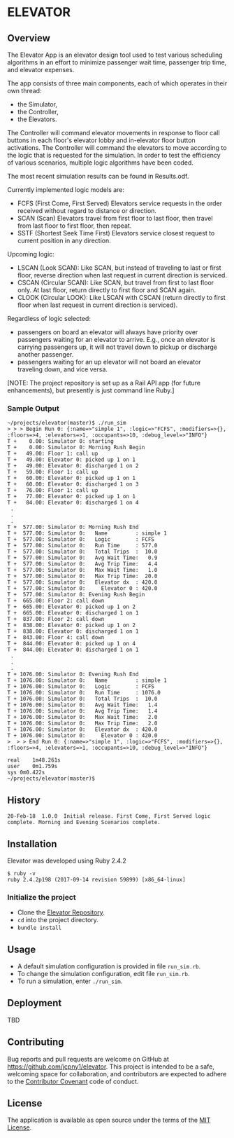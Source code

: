 # ELEVATOR

## Overview

The Elevator App is an elevator design tool used to test various scheduling algorithms in an effort to minimize passenger wait time, passenger trip time, and elevator expenses.

The app consists of three main components, each of which operates in their own thread:
* the Simulator,
* the Controller,
* the Elevators.

The Controller will command elevator movements in response to floor call buttons in each floor's elevator lobby and in-elevator floor button activations.
The Controller will command the elevators to move according to the logic that is requested for the simulation.
In order to test the efficiency of various scenarios, multiple logic algorithms have been coded.

The most recent simulation results can be found in Results.odf.

Currently implemented logic models are:
* FCFS  (First Come, First Served) Elevators service requests in the order received without regard to distance or direction.
* SCAN  (Scan) Elevators travel from first floor to last floor, then travel from last floor to first floor, then repeat.
* SSTF  (Shortest Seek Time First) Elevators service closest request to current position in any direction.

Upcoming logic:
* LSCAN (Look SCAN): Like SCAN, but instead of traveling to last or first floor, reverse direction when last request in current direction is serviced.
* CSCAN (Circular SCAN): Like SCAN, but travel from first to last floor only. At last floor, return directly to first floor and SCAN again.
* CLOOK (Circular LOOK): Like LSCAN with CSCAN (return directly to first floor when last request in current direction is serviced).

Regardless of logic selected:
* passengers on board an elevator will always have priority over passengers waiting for an elevator to arrive.
E.g., once an elevator is carrying passengers up, it will not travel down to pickup or discharge another passenger.
* passengers waiting for an up elevator will not board an elevator traveling down, and vice versa.

[NOTE: The project repository is set up as a Rail API app (for future enhancements), but presently is just command line Ruby.]

### Sample Output
```
~/projects/elevator(master)$ ./run_sim
> > > Begin Run 0: {:name=>"simple 1", :logic=>"FCFS", :modifiers=>{}, :floors=>4, :elevators=>1, :occupants=>10, :debug_level=>"INFO"}
T +    0.00: Simulator 0: starting
T +    0.00: Simulator 0: Morning Rush Begin
T +   49.00: Floor 1: call up
T +   49.00: Elevator 0: picked up 1 on 1
T +   49.00: Elevator 0: discharged 1 on 2
T +   59.00: Floor 1: call up
T +   60.00: Elevator 0: picked up 1 on 1
T +   60.00: Elevator 0: discharged 1 on 3
T +   76.00: Floor 1: call up
T +   77.00: Elevator 0: picked up 1 on 1
T +   84.00: Elevator 0: discharged 1 on 4
 .
 .
 .
T +  577.00: Simulator 0: Morning Rush End
T +  577.00: Simulator 0:   Name         : simple 1
T +  577.00: Simulator 0:   Logic        : FCFS
T +  577.00: Simulator 0:   Run Time     : 577.0
T +  577.00: Simulator 0:   Total Trips  :  10.0
T +  577.00: Simulator 0:   Avg Wait Time:   0.9
T +  577.00: Simulator 0:   Avg Trip Time:   4.4
T +  577.00: Simulator 0:   Max Wait Time:   1.0
T +  577.00: Simulator 0:   Max Trip Time:  20.0
T +  577.00: Simulator 0:   Elevator dx  : 420.0
T +  577.00: Simulator 0:     Elevator 0 : 420.0
T +  577.00: Simulator 0: Evening Rush Begin
T +  665.00: Floor 2: call down
T +  665.00: Elevator 0: picked up 1 on 2
T +  665.00: Elevator 0: discharged 1 on 1
T +  837.00: Floor 2: call down
T +  838.00: Elevator 0: picked up 1 on 2
T +  838.00: Elevator 0: discharged 1 on 1
T +  843.00: Floor 4: call down
T +  844.00: Elevator 0: picked up 1 on 4
T +  844.00: Elevator 0: discharged 1 on 1
 .
 .
 .
T + 1076.00: Simulator 0: Evening Rush End
T + 1076.00: Simulator 0:   Name         : simple 1
T + 1076.00: Simulator 0:   Logic        : FCFS
T + 1076.00: Simulator 0:   Run Time     : 1076.0
T + 1076.00: Simulator 0:   Total Trips  :  10.0
T + 1076.00: Simulator 0:   Avg Wait Time:   1.4
T + 1076.00: Simulator 0:   Avg Trip Time:   1.4
T + 1076.00: Simulator 0:   Max Wait Time:   2.0
T + 1076.00: Simulator 0:   Max Trip Time:   2.0
T + 1076.00: Simulator 0:   Elevator dx  : 420.0
T + 1076.00: Simulator 0:     Elevator 0 : 420.0
>  > > End Run 0: {:name=>"simple 1", :logic=>"FCFS", :modifiers=>{}, :floors=>4, :elevators=>1, :occupants=>10, :debug_level=>"INFO"}

real	1m48.261s
user	0m1.759s
sys	0m0.422s
~/projects/elevator(master)$
```

## History
```
20-Feb-18  1.0.0  Initial release. First Come, First Served logic complete. Morning and Evening Scenarios complete.  
```

## Installation

Elevator was developed using Ruby 2.4.2

```
$ ruby -v
ruby 2.4.2p198 (2017-09-14 revision 59899) [x86_64-linux]
```

### Initialize the project
* Clone the [Elevator Repository](https://github.com/jcpny1/elevator).
* `cd` into the project directory.
* `bundle install`

## Usage
* A default simulation configuration is provided in file `run_sim.rb`.
* To change the simulation configuration, edit file `run_sim.rb`.
* To run a simulation, enter `./run_sim`.

## Deployment

TBD

## Contributing

Bug reports and pull requests are welcome on GitHub at https://github.com/jcpny1/elevator.
This project is intended to be a safe, welcoming space for collaboration, and contributors are expected to adhere to the [Contributor Covenant](http://contributor-covenant.org) code of conduct.

## License

The application is available as open source under the terms of the [MIT License](http://opensource.org/licenses/MIT).
